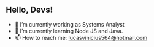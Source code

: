 ## Hello, Devs!

- 🔭 I’m currently working as Systems Analyst
- 🌱 I’m currently learning Node JS and Java.
- 📫 How to reach me: lucasvinicius564@hotmail.com
